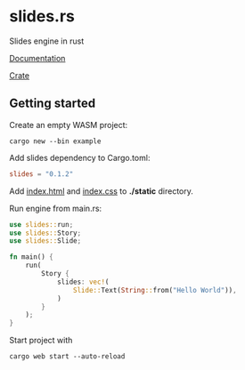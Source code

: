 # slides.rs

Slides engine in rust

[Documentation](https://docs.rs/crate/slides)

[Crate](https://crates.io/crates/slides)

## Getting started

Create an empty WASM project:

```shell
cargo new --bin example
```

Add slides dependency to Cargo.toml:

```toml
slides = "0.1.2"
```

Add [index.html](https://raw.githubusercontent.com/edvorg/slides.rs/master/frontend/static/index.html) and [index.css](https://raw.githubusercontent.com/edvorg/slides.rs/master/frontend/static/index.css) to **./static** directory.

Run engine from main.rs:

```rust
use slides::run;
use slides::Story;
use slides::Slide;

fn main() {
    run(
        Story {
            slides: vec!(
                Slide::Text(String::from("Hello World")),
            )
        }
    );
}
```

Start project with

```shell
cargo web start --auto-reload
```
